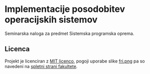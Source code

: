 # Implementacije posodobitev operacijskih sistemov

Seminarska naloga za predmet Sistemska programska oprema.

## Licenca

Projekt je licenciran z [MIT licenco](LICENSE), pogoji uporabe slike [fri.png](resources/fri.png) pa so navedeni
na [spletni strani fakultete](https://www.fri.uni-lj.si/sl/celostna-graficna-podoba).